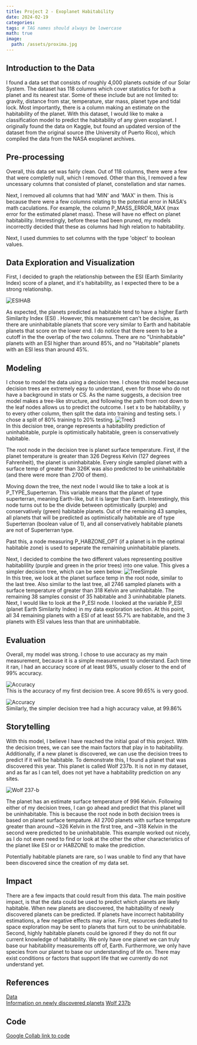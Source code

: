 ```yaml
---
title: Project 2 - Exoplanet Habitability
date: 2024-02-19
categories: 
tags: # TAG names should always be lowercase
math: true
image:
  path: /assets/proxima.jpg
---
```


## Introduction to the Data
I found a data set that consists of roughly 4,000 planets outside of our Solar System. The dataset has 118 columns which cover statistics for both a planet and its nearest star. Some of these include but are not limited to: gravity, distance from star, temperature, star mass, planet type and tidal lock. Most importantly, there is a column making an estimate on the habitability of the planet. With this dataset, I would like to make a classification model to predict the habitability of any given exoplanet. I originally found the data on Kaggle, but found an updated version of the dataset from the original source (the University of Puerto Rico), which compiled the data from the NASA exoplanet archives.

## Pre-processing
Overall, this data set was fairly clean. Out of 118 columns, there were a few that were completly null, which I removed. Other than this, I removed a few uncessary columns that consisted of planet, constellation and star names. 

Next, I removed all columns that had 'MIN' and 'MAX' in them. This is because there were a few columns relating to the potential error in NASA's math caculations. For example, the column P_MASS_ERROR_MAX (max error for the estimated planet mass). These will have no effect on planet habitability. Interestingly, before these had been pruned, my models incorrectly decided that these as columns had high relation to habitability. 

Next, I used dummies to set columns with the type 'object' to boolean values. 
## Data Exploration and Visualization 
First, I decided to graph the relationship between the ESI (Earth Similarity Index) score of a planet, and it's habitability, as I expected there to be a strong relationship.

![ESIHAB](assets/ESIHAB2.png)

As expected, the planets predicted as habitable tend to have a higher Earth Similarity Index (ESI) . However, this measurement can't be decisive, as there are uninhabitable planets that score very similar to Earth and habitable planets that score on the lower end. I do notice that there seem to be a cutoff in the the overlap of the two columns. There are no "Uninhabitable" planets with an ESI higher than around 85%, and no "Habitable" planets with an ESI less than around 45%. 

## Modeling
I chose to model the data using a decision tree. I chose this model because decision trees are extremely easy to understand, even for those who do not have a background in stats or CS. As the name suggests, a decision tree model makes a tree-like structure, and following the path from root down to the leaf nodes allows us to predict the outcome. I set x to be habitability, y to every other column, then split the data into training and testing sets. I chose a split of 80% training to 20% testing. 
![Tree3](assets/df4.png)  
In this decision tree, orange represents a habitability prediction of uninhabitable, purple is optimistically habitable, green is conservatively habitable. 

The root node in the decision tree is planet surface temperature. First, if the planet temperature is greater than 326 Degress Kelvin (127 degrees Fahrenheit), the planet is uninhabitable. Every single sampled planet with a surface temp of greater than 326K was also predicted to be uninhabitable (and there were more than 2700 of them). 

Moving down the tree, the next node I would like to take a look at is P_TYPE_Superterran. This variable means that the planet of type superterran, meaning Earth-like, but it is larger than Earth. Interestingly, this node turns out to be the divide between optimistically (purple) and conservatively (green) habitable planets. Out of the remaining 43 samples, all planets that will be predicted as optimistically habitable are of type Superterran (boolean value of 1), and all conservatively habitable planets are not of Superterran type. 

Past this, a node measuring P_HABZONE_OPT (if a planet is in the optimal habitable zone) is used to seperate the remaining uninhabitable planets.

Next, I decided to combine the two different values representing positive habitablility (purple and green in the prior trees) into one value. This gives a simpler decision tree, which can be seen below:
![TreeSimple](assets/dtsimple.png)  
In this tree, we look at the planet surface temp in the root node, similar to the last tree. Also similar to the last tree, all 2746 sampled planets with a surface temperature of greater than 318 Kelvin are uninhabitable. The remaining 38 samples consist of 35 habitable and 3 uninhabitable planets. Next, I would like to look at the P_ESI node. I looked at the variable P_ESI (planet Earth Similarity Index) in my data exploration section. At this point, all 34 remaining planets with a ESI of at least 55.7% are habitable, and the 3 planets with ESI values less than that are uninhabitable.

## Evaluation
Overall, my model was strong. I chose to use accuracy as my main measurement, because it is a simple measurement to understand. Each time it ran, I had an accuracy score of at least 98%, usually closer to the end of 99% accuracy.

![Accuracy](assets/accuracy.png)  
This is the accuracy of my first decision tree. A score 99.65% is very good.

![Accuracy](assets/accuracysimple.png)  
Similarly, the simpler decision tree had a high accuracy value, at 99.86%

## Storytelling
With this model, I believe I have reached the initial goal of this project. With the decision trees, we can see the main factors that play in to habitability. Additionally, if a new planet is discovered, we can use the decision trees to predict if it will be habitable. To demonstrate this, I found a planet that was discovered this year. This planet is called Wolf 237b. It is not in my dataset, and as far as I can tell, does not yet have a habitability prediction on any sites. 

![Wolf 237-b](assets/wolf.PNG) 

The planet has an estimate surface temperature of 996 Kelvin. Following either of my decision trees, I can go ahead and predict that this planet will be uninhabitable. This is because the root node in both decision trees is based on planet surface tempature. All 2700 planets with surface tempature greater than around ~326  Kelvin in the first tree, and ~318 Kelvin in the second were predicted to be uninhabitable. This example worked out nicely, as I do not even need to find or look at the other the other characteristics of the planet like ESI or or HABZONE to make the prediction. 

Potentially habitable planets are rare, so I was unable to find any that have been discovered since the creation of my data set.

## Impact
There are a few impacts that could result from this data. The main positive impact, is that the data could be used to predict which planets are likely habitable. When new planets are discovered, the habitability of newly discovered planets can be predicted. If planets  have incorrect habitability estimations, a few negative effects may arise. First, resources dedicated to space exploration may be sent to planets that turn out to be uninhabitable. Second, highly habitable planets could be ignored if they do not fit our current knowledge of habitability. We only have one planet we can truly base our habitability measurements off of, Earth. Furthermore, we only have species from our planet to base our understanding of life on. There may exist conditions or factors that support life that we currently do not understand yet.  

## References
[Data](https://phl.upr.edu/hwc/data)  
[Information on newly discovered planets](https://exoplanet.eu/home/)
[Wolf 237b](https://www.stellarcatalog.com/exoplanet.php?planetID=101446)

## Code
[Google Collab link to code](https://colab.research.google.com/drive/1LNTNz-PfY7e0ysuAIo4RyF1klmu0pbuf?usp=sharing)
